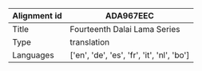 |Alignment id | ADA967EEC
| --- | --- 
|Title | Fourteenth Dalai Lama Series 
|Type | translation
|Languages | ['en', 'de', 'es', 'fr', 'it', 'nl', 'bo']